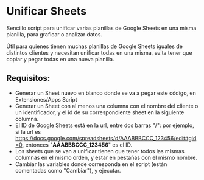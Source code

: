 # Unificar Sheets
Sencillo script para unificar varias planillas de Google Sheets en una misma planilla, para graficar o analizar datos.

Útil para quienes tienen muchas planillas de Google Sheets iguales de distintos clientes y necesitan unificar todas en una misma,
evita tener que copiar y pegar todas en una nueva planilla.

## Requisitos:

- Generar un Sheet nuevo en blanco donde se va a pegar este código, en Extensiones/Apps Script
- Generar un Sheet con al menos una columna con el nombre del cliente o un identificador, y el id de su correspondiente sheet 
en la siguiente columna.
- El ID de Google Sheets está en la url, entre dos barras "/": 
por ejemplo, si la url es https://docs.google.com/spreadsheets/d/AAABBBCCC_123456/edit#gid=0, entonces "**AAABBBCCC_123456**" es el ID.
- Los sheets que se van a unificar tienen que tener todos las mismas columnas en el mismo orden, y estar en pestañas con el mismo nombre.
- Cambiar las variables donde corresponda en el script (están comentadas como "Cambiar"), y ejecutar.
